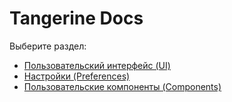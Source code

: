 # Tangerine Docs
Выберите раздел:
* [Пользовательский интерфейс (UI)](@UI)
* [Настройки (Preferences)](@Prefs)
* [Пользовательские компоненты (Components)](@CustomComponents)
